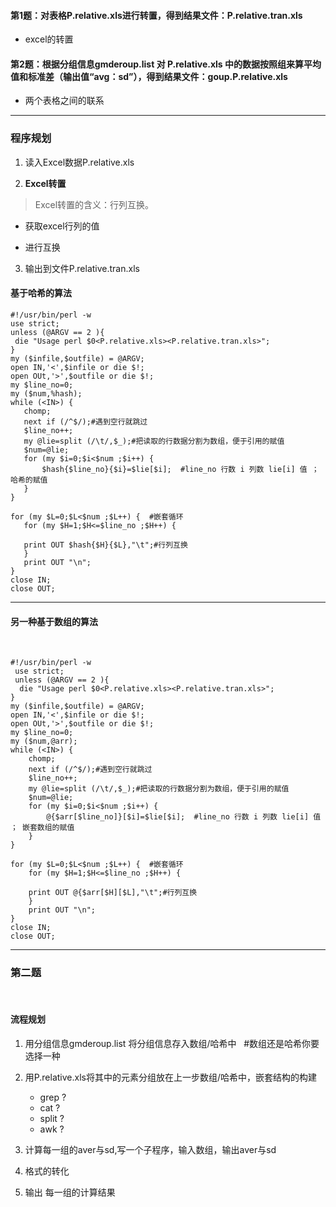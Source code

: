 #### 第1题：对表格P.relative.xls进行转置，得到结果文件：P.relative.tran.xls
+ excel的转置
#### 第2题：根据分组信息gmderoup.list 对 P.relative.xls 中的数据按照组来算平均值和标准差（输出值“avg：sd”），得到结果文件：goup.P.relative.xls
+ 两个表格之间的联系
 
 ---
 
 ### 程序规划
 1. 读入Excel数据P.relative.xls
 
 2. **Excel转置**
 
 > Excel转置的含义：行列互换。
 
 + 获取excel行列的值
 
 + 进行互换
 
 3. 输出到文件P.relative.tran.xls
 
 
 #### 基于哈希的算法
 ```
 #!/usr/bin/perl -w
 use strict;
 unless (@ARGV == 2 ){
  die "Usage perl $0<P.relative.xls><P.relative.tran.xls>";
}
my ($infile,$outfile) = @ARGV;
open IN,'<',$infile or die $!;
open OUt,'>',$outfile or die $!;
my $line_no=0;
my ($num,%hash);
while (<IN>) {
	chomp;
	next if (/^$/);#遇到空行就跳过
	$line_no++;
	my @lie=split (/\t/,$_);#把读取的行数据分割为数组，便于引用的赋值
	$num=@lie;
	for (my $i=0;$i<$num ;$i++) {
		$hash{$line_no}{$i}=$lie[$i];  #line_no 行数 i 列数 lie[i] 值 ； 哈希的赋值
	}
}

for (my $L=0;$L<$num ;$L++) {  #嵌套循环
	for (my $H=1;$H<=$line_no ;$H++) {
		
	print OUT $hash{$H}{$L},"\t";#行列互换
	}
	print OUT "\n";
}
close IN;
close OUT;
```

---

#### 另一种基于数组的算法
 
```
#!/usr/bin/perl -w
 use strict;
 unless (@ARGV == 2 ){
  die "Usage perl $0<P.relative.xls><P.relative.tran.xls>";
}
my ($infile,$outfile) = @ARGV;
open IN,'<',$infile or die $!;
open OUt,'>',$outfile or die $!;
my $line_no=0;
my ($num,@arr);
while (<IN>) {
	chomp;
	next if (/^$/);#遇到空行就跳过
	$line_no++;
	my @lie=split (/\t/,$_);#把读取的行数据分割为数组，便于引用的赋值
	$num=@lie;
	for (my $i=0;$i<$num ;$i++) {
		@{$arr[$line_no]}[$i]=$lie[$i];  #line_no 行数 i 列数 lie[i] 值 ； 嵌套数组的赋值
	}
}

for (my $L=0;$L<$num ;$L++) {  #嵌套循环
	for (my $H=1;$H<=$line_no ;$H++) {
		
	print OUT @{$arr[$H][$L],"\t";#行列互换
	}
	print OUT "\n";
}
close IN;
close OUT;
```
---

### 第二题
 
#### 流程规划

1. 用分组信息gmderoup.list 将分组信息存入数组/哈希中   #数组还是哈希你要选择一种
2. 用P.relative.xls将其中的元素分组放在上一步数组/哈希中，嵌套结构的构建
	+ grep ?
	+ cat ?
	+ split ?
	+ awk ?
	
3. 计算每一组的aver与sd,写一个子程序，输入数组，输出aver与sd
4. 格式的转化
5. 输出 每一组的计算结果


